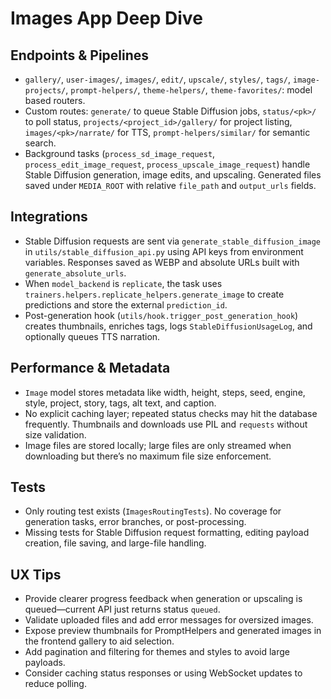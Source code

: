 # Images App Deep Dive

## Endpoints & Pipelines
- `gallery/`, `user-images/`, `images/`, `edit/`, `upscale/`, `styles/`, `tags/`, `image-projects/`, `prompt-helpers/`, `theme-helpers/`, `theme-favorites/`: model based routers.
- Custom routes: `generate/` to queue Stable Diffusion jobs, `status/<pk>/` to poll status, `projects/<project_id>/gallery/` for project listing, `images/<pk>/narrate/` for TTS, `prompt-helpers/similar/` for semantic search.
- Background tasks (`process_sd_image_request`, `process_edit_image_request`, `process_upscale_image_request`) handle Stable Diffusion generation, image edits, and upscaling. Generated files saved under `MEDIA_ROOT` with relative `file_path` and `output_urls` fields.

## Integrations
- Stable Diffusion requests are sent via `generate_stable_diffusion_image` in `utils/stable_diffusion_api.py` using API keys from environment variables. Responses saved as WEBP and absolute URLs built with `generate_absolute_urls`.
- When `model_backend` is `replicate`, the task uses `trainers.helpers.replicate_helpers.generate_image` to create predictions and store the external `prediction_id`.
- Post-generation hook (`utils/hook.trigger_post_generation_hook`) creates thumbnails, enriches tags, logs `StableDiffusionUsageLog`, and optionally queues TTS narration.

## Performance & Metadata
- `Image` model stores metadata like width, height, steps, seed, engine, style, project, story, tags, alt text, and caption.
- No explicit caching layer; repeated status checks may hit the database frequently. Thumbnails and downloads use PIL and `requests` without size validation.
- Image files are stored locally; large files are only streamed when downloading but there’s no maximum file size enforcement.

## Tests
- Only routing test exists (`ImagesRoutingTests`). No coverage for generation tasks, error branches, or post-processing.
- Missing tests for Stable Diffusion request formatting, editing payload creation, file saving, and large-file handling.

## UX Tips
- Provide clearer progress feedback when generation or upscaling is queued—current API just returns status `queued`.
- Validate uploaded files and add error messages for oversized images.
- Expose preview thumbnails for PromptHelpers and generated images in the frontend gallery to aid selection.
- Add pagination and filtering for themes and styles to avoid large payloads.
- Consider caching status responses or using WebSocket updates to reduce polling.

